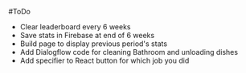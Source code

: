 #ToDo
- Clear leaderboard every 6 weeks
- Save stats in Firebase at end of 6 weeks
- Build page to display previous period's stats
- Add Dialogflow code for cleaning Bathroom and unloading dishes
- Add specifier to React button for which job you did
